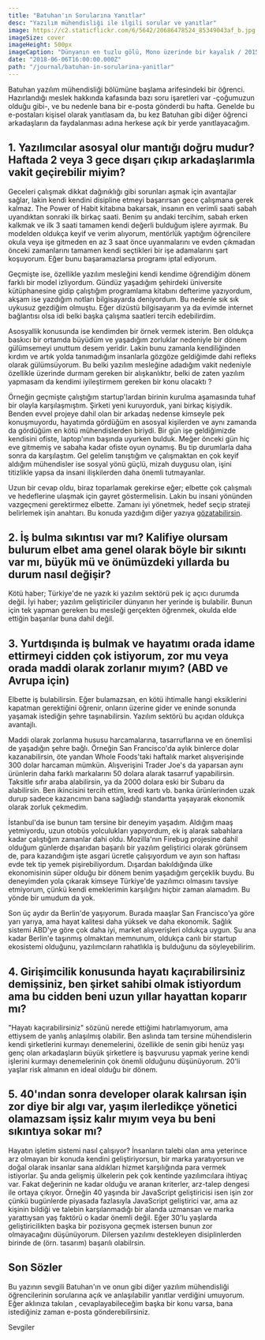```yaml
---
title: "Batuhan'ın Sorularına Yanıtlar"
desc: "Yazılım mühendisliği ile ilgili sorular ve yanıtlar"
image: https://c2.staticflickr.com/6/5642/20686478524_85349043af_b.jpg
imageSize: cover
imageHeight: 500px
imageCaption: "Dünyanın en tuzlu gölü, Mono üzerinde bir kayalık / 2015"
date: "2018-06-06T16:00:00.000Z"
path: "/journal/batuhan-in-sorularina-yanitlar"
---
```


Batuhan yazılım mühendisliği bölümüne başlama arifesindeki bir öğrenci. Hazırlandığı meslek hakkında kafasında
bazı soru işaretleri var -çoğumuzun olduğu gibi-, ve bu nedenle bana bir e-posta gönderdi bu hafta. Genelde bu
e-postaları kişisel olarak yanıtlasam da, bu kez Batuhan gibi diğer öğrenci arkadaşların da faydalanması adına
herkese açık bir yerde yanıtlayacağım.

## 1. Yazılımcılar asosyal olur mantığı doğru mudur? Haftada 2 veya 3 gece dışarı çıkıp arkadaşlarımla vakit geçirebilir miyim?

Geceleri çalışmak dikkat dağınıklığı gibi sorunları aşmak için avantajlar sağlar, lakin kendi kendini
disipline etmeyi başarırsan gece çalışmana gerek kalmaz. The Power of Habit kitabına bakarsak,
insanın en verimli saati sabah uyandıktan sonraki ilk birkaç saati. Benim şu andaki tercihim, sabah erken kalkmak
ve ilk 3 saati tamamen kendi değerli bulduğum işlere ayırmak. Bu modelden oldukça keyif ve verim alıyorum,
mentörlük yaptığım öğrencilere okula veya işe gitmeden en az 3 saat önce uyanmalarını ve evden çıkmadan önceki
zamanlarını tamamen kendi seçtikleri bir işe adamalarını şart koşuyorum. Eğer bunu başaramazlarsa programı iptal ediyorum.

Geçmişte ise, özellikle yazılım mesleğini kendi kendime öğrendiğim dönem farklı bir model izliyordum. Gündüz
yaşadığım şehirdeki üniversite kütüphanesine gidip çalıştığım programlama kitabını defterime yazıyordum, akşam
ise yazdığım notları bilgisayarda deniyordum. Bu nedenle sık sık uykusuz gezdiğim olmuştu. Eğer dizüstü bilgisayarım
ya da evimde internet bağlantısı olsa idi belki başka çalışma saatleri tercih edebilirdim.

Asosyallik konusunda ise kendimden bir örnek vermek isterim. Ben oldukça baskıcı bir ortamda büyüdüm ve
yaşadığım zorluklar nedeniyle bir dönem gülümsemeyi unuttum desem yeridir. Lakin bunu zamanla kendiliğinden
kırdım ve artık yolda tanımadığım insanlarla gözgöze geldiğimde dahi refleks olarak gülümsüyorum. Bu belki yazılım mesleğine
adadığım vakit nedeniyle özellikle üzerinde durmam gereken bir alışkanlıktır, belki de zaten yazılım yapmasam da
kendimi iyileştirmem gereken bir konu olacaktı ?

Örneğin geçmişte çalıştığım startup'lardan birinin kurulma aşamasında tuhaf bir olayla karşılaşmıştım. Şirketi
yeni kuruyorduk, yani birkaç kişiydik. Benden evvel projeye dahil olan bir arkadaş nedense kimseyle
pek konuşmuyordu, hayatımda gördüğüm en asosyal kişilerden ve aynı zamanda da gördüğüm en kötü mühendislerden
biriydi. Bir gün işe geldiğimizde kendisini ofiste, laptop'ının başında uyurken bulduk. Meğer önceki gün
hiç eve gitmemiş ve sabaha kadar ofiste oyun oynamış. Bu tip durumlarla daha sonra da karşılaştım. Gel gelelim
tanıştığım ve çalışmaktan en çok keyif aldığım mühendisler ise sosyal yönü güçlü, mizah duygusu olan,
işini titizlikle yapsa da insani ilişkilerden daha önemli tutmayanlar.

Uzun bir cevap oldu, biraz toparlamak gerekirse eğer; elbette çok çalışmalı ve hedeflerine ulaşmak için
gayret göstermelisin. Lakin bu insani yönünden vazgeçmeni gerektirmez elbette. Zamanı iyi yönetmek, hedef seçip
strateji belirlemek işin anahtarı. Bu konuda yazdığım diğer yazıya [gözatabilirsin](http://azer.bike/journal/gelecegin-yazilimcilari-icin-hayatta-kalma-rehberi#cok-calismak).


## 2. İş bulma sıkıntısı var mı? Kalifiye olursam bulurum elbet ama genel olarak böyle bir sıkıntı var mı, büyük mü ve önümüzdeki yıllarda bu durum nasıl değişir?

Kötü haber; Türkiye'de ne yazık ki yazılım sektörü pek iç açıcı durumda değil. İyi haber; yazılım geliştiriciler dünyanın
her yerinde iş bulabilir. Bunun için tek yapman gereken bu mesleği gerçekten öğrenmek, okulda elde ettiğin başarılar buna dahil değil.

## 3. Yurtdışında iş bulmak ve hayatımı orada idame ettirmeyi cidden çok istiyorum, zor mu veya orada maddi olarak zorlanır mıyım? (ABD ve Avrupa için)

Elbette iş bulabilirsin. Eğer bulamazsan, en kötü ihtimalle hangi eksiklerini kapatman gerektiğini öğrenir, onların üzerine gider ve eninde sonunda
yaşamak istediğin şehre taşınabilirsin. Yazılım sektörü bu açıdan oldukça avantajlı.

Maddi olarak zorlanma hususu harcamalarına, tasarruflarına ve en önemlisi de yaşadığın şehre bağlı. Örneğin San Francisco'da aylık binlerce dolar kazanabilirsin,
öte yandan  Whole Foods'taki haftalık market alışverişinde 300 dolar harcaman mümkün. Alışverişini Trader Joe's da yaparsan aynı ürünlerin
daha farklı markalarını 50 dolara alarak tasarruf yapabilirsin. Taksitle sıfır araba alabilirsin, ya da 2000 dolara eski bir Subaru da alabilirsin.
Ben ikincisini tercih ettim, kredi kartı vb. banka ürünlerinden uzak durup sadece kazancımın bana sağladığı standartta yaşayarak ekonomik olarak zorluk çekmedim.

İstanbul'da ise bunun tam tersine bir deneyim yaşadım. Aldığım maaş yetmiyordu, uzun otobüs yolculukları yapıyordum, ek iş alarak sabahlara kadar
çalıştığım zamanlar dahi oldu. Mozilla'nın Firebug projesine dahil olduğum günlerde dışarıdan başarılı bir yazılım geliştirici olarak görünsem de,
para kazandığım işte asgari ücretle çalışıyordum ve ayın son haftası evde tek tip yemek
pişirebiliyordum. Dışardan bakıldığında ülke ekonomisinin süper olduğu bir dönem benim yaşadığım gerçeklik buydu. Bu deneyimden yola çıkarak
kimseye Türkiye'de yazılımcı olmasını tavsiye etmiyorum, çünkü kendi emeklerimin karşılığını hiçbir zaman alamadım. Bu yönde bir umudum da yok.

Son üç aydır da Berlin'de yaşıyorum. Burada maaşlar San Francisco'ya göre yarı yarıya, ama hayat kalitesi daha yüksek ve daha ekonomik. Sağlık sistemi
ABD'ye göre çok daha iyi, market alışverişleri oldukça uygun. Şu ana kadar Berlin'e taşınmış olmaktan memnunum, oldukça canlı bir startup ekosistemi olduğunu,
yazılımcıların rahatlıkla iş bulduğunu da söyleyebilirim.

## 4. Girişimcilik konusunda hayatı kaçırabilirsiniz demişsiniz, ben şirket sahibi olmak istiyordum ama bu cidden beni uzun yıllar hayattan koparır mı?

"Hayatı kaçırabilirsiniz" sözünü nerede ettiğimi hatırlamıyorum, ama ettiysem de yanlış anlaşılmış olabilir. Ben aslında tam tersine
mühendislerin kendi şirketlerini kurmayı denemelerini, özellikle de senin gibi henüz yaşı genç olan arkadaşların büyük şirketlere iş
başvurusu yapmak yerine kendi işlerini kurmayı denemelerinin çok önemli olduğunu düşünüyorum. 20'li yaşlar risk almanın
en ideal olduğu bir dönem.

## 5. 40'ından sonra developer olarak kalırsan işin zor diye bir algı var, yaşım ilerledikçe yönetici olamazsam işsiz kalır mıyım veya bu beni sıkıntıya sokar mı?

Hayatın işletim sistemi nasıl çalışıyor? İnsanların talebi olan ama yeterince arz olmayan bir konuda kendini geliştiriyorsun, bir marka yaratıyorsun
ve doğal olarak insanlar sana aldıkları hizmet karşılığında para vermek istiyorlar. Şu anda gelişmiş ülkelerin pek çok kentinde yazılımcılara ihtiyaç var. Fakat
değerinin ne kadar olduğu ve aranan kriterler, arz-talep dengesi ile ortaya çıkıyor. Örneğin 40 yaşında bir JavaScript geliştiricisi isen işin zor çünkü
bugünlerde piyasada fazlasıyla JavaScript geliştirici var, ama az kişinin bildiği ve talebin karşılanmadığı bir alanda uzmansan ve marka yarattıysan
yaş faktörü o kadar önemli değil. Eğer 30'lu yaşlarda geliştiricilikten başka bir pozisyona geçmek istersen bunun zor olmayacağını düşünüyorum. Dilersen yazılımı
destekleyen disiplinlerden birinde de (örn. tasarım) başarılı olabilrsin.

## Son Sözler

Bu yazının sevgili Batuhan'ın ve onun gibi diğer yazılım mühendisliği öğrencilerinin sorularına açık ve anlaşılabilir yanıtlar verdiğini umuyorum. Eğer aklınıza takılan , cevaplayabileceğim başka bir konu varsa,
bana istediğiniz zaman e-posta gönderebilirsiniz.

Sevgiler
